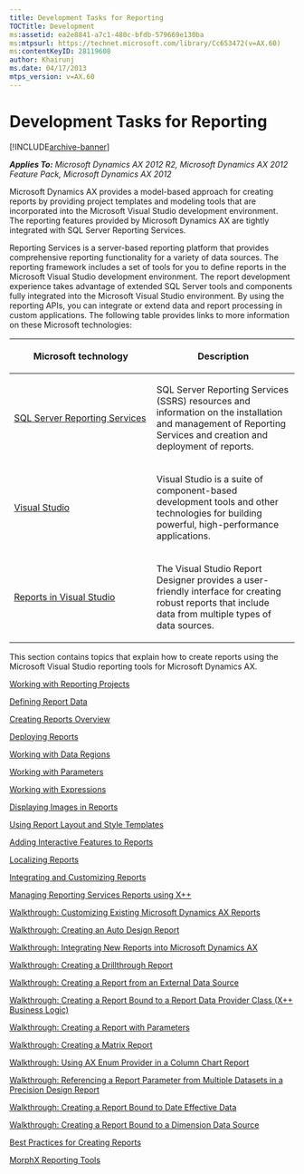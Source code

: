 ```yaml
---
title: Development Tasks for Reporting
TOCTitle: Development
ms:assetid: ea2e8841-a7c1-480c-bfdb-579669e130ba
ms:mtpsurl: https://technet.microsoft.com/library/Cc653472(v=AX.60)
ms:contentKeyID: 28119608
author: Khairunj
ms.date: 04/17/2013
mtps_version: v=AX.60
---
```


# Development Tasks for Reporting 


[!INCLUDE[archive-banner](includes/archive-banner.md)]


_**Applies To:** Microsoft Dynamics AX 2012 R2, Microsoft Dynamics AX 2012 Feature Pack, Microsoft Dynamics AX 2012_

Microsoft Dynamics AX provides a model-based approach for creating reports by providing project templates and modeling tools that are incorporated into the Microsoft Visual Studio development environment. The reporting features provided by Microsoft Dynamics AX are tightly integrated with SQL Server Reporting Services.

Reporting Services is a server-based reporting platform that provides comprehensive reporting functionality for a variety of data sources. The reporting framework includes a set of tools for you to define reports in the Microsoft Visual Studio development environment. The report development experience takes advantage of extended SQL Server tools and components fully integrated into the Microsoft Visual Studio environment. By using the reporting APIs, you can integrate or extend data and report processing in custom applications. The following table provides links to more information on these Microsoft technologies:

<table>
<colgroup>
<col style="width: 50%" />
<col style="width: 50%" />
</colgroup>
<thead>
<tr class="header">
<th><p>Microsoft technology</p></th>
<th><p>Description</p></th>
</tr>
</thead>
<tbody>
<tr class="odd">
<td><p><a href="https://go.microsoft.com/fwlink/?linkid=228753%26clcid=0x409">SQL Server Reporting Services</a></p></td>
<td><p>SQL Server Reporting Services (SSRS) resources and information on the installation and management of Reporting Services and creation and deployment of reports.</p></td>
</tr>
<tr class="even">
<td><p><a href="https://go.microsoft.com/fwlink/?linkid=228754%26clcid=0x409">Visual Studio</a></p></td>
<td><p>Visual Studio is a suite of component-based development tools and other technologies for building powerful, high-performance applications.</p></td>
</tr>
<tr class="odd">
<td><p><a href="https://go.microsoft.com/fwlink/?prd=11622%26pver=6.0%26sbp=reporting%26plcid=0x409%26clcid=0x409%26ar=vs+report+designer%26sar=vs+and+reports">Reports in Visual Studio</a></p></td>
<td><p>The Visual Studio Report Designer provides a user-friendly interface for creating robust reports that include data from multiple types of data sources.</p></td>
</tr>
</tbody>
</table>


This section contains topics that explain how to create reports using the Microsoft Visual Studio reporting tools for Microsoft Dynamics AX.

[Working with Reporting Projects](working-with-reporting-projects.md)

[Defining Report Data](defining-report-data.md)

[Creating Reports Overview](creating-reports-overview.md)

[Deploying Reports](deploying-reports.md)

[Working with Data Regions](working-with-data-regions.md)

[Working with Parameters](working-with-parameters.md)

[Working with Expressions](working-with-expressions.md)

[Displaying Images in Reports](displaying-images-in-reports.md)

[Using Report Layout and Style Templates](using-report-layout-and-style-templates.md)

[Adding Interactive Features to Reports](adding-interactive-features-to-reports.md)

[Localizing Reports](localizing-reports.md)

[Integrating and Customizing Reports](integrating-and-customizing-reports.md)

[Managing Reporting Services Reports using X++](managing-reporting-services-reports-using-x.md)

[Walkthrough: Customizing Existing Microsoft Dynamics AX Reports](walkthrough-customizing-existing-microsoft-dynamics-ax-reports.md)

[Walkthrough: Creating an Auto Design Report](walkthrough-creating-an-auto-design-report.md)

[Walkthrough: Integrating New Reports into Microsoft Dynamics AX](walkthrough-integrating-new-reports-into-microsoft-dynamics-ax.md)

[Walkthrough: Creating a Drillthrough Report](walkthrough-creating-a-drillthrough-report.md)

[Walkthrough: Creating a Report from an External Data Source](walkthrough-creating-a-report-from-an-external-data-source.md)

[Walkthrough: Creating a Report Bound to a Report Data Provider Class (X++ Business Logic)](walkthrough-creating-a-report-bound-to-a-report-data-provider-class-x-business-logic.md)

[Walkthrough: Creating a Report with Parameters](walkthrough-creating-a-report-with-parameters.md)

[Walkthrough: Creating a Matrix Report](walkthrough-creating-a-matrix-report.md)

[Walkthrough: Using AX Enum Provider in a Column Chart Report](walkthrough-using-ax-enum-provider-in-a-column-chart-report.md)

[Walkthrough: Referencing a Report Parameter from Multiple Datasets in a Precision Design Report](walkthrough-referencing-a-report-parameter-from-multiple-datasets-in-a-precision-design-report.md)

[Walkthrough: Creating a Report Bound to Date Effective Data](walkthrough-creating-a-report-bound-to-date-effective-data.md)

[Walkthrough: Creating a Report Bound to a Dimension Data Source](walkthrough-creating-a-report-bound-to-a-dimension-data-source.md)

[Best Practices for Creating Reports](https://technet.microsoft.com/library/gg731918\(v=ax.60\))

[MorphX Reporting Tools](morphx-reporting-tools.md)

